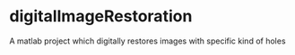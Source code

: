 # digitalImageRestoration
 A matlab project which digitally restores images with specific kind of holes
